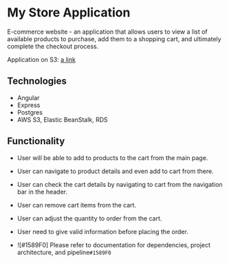 # My Store Application
E-commerce website - an application that allows users to view a list of available products to purchase, add them to a shopping cart, and ultimately complete the checkout process.

Application on S3: [a link](http://mystore-123456.s3-website-us-east-1.amazonaws.com/)

## Technologies
- Angular
- Express
- Postgres
- AWS S3, Elastic BeanStalk, RDS

## Functionality

- User will be able to add to products to the cart from the main page.
- User can navigate to product details and even add to cart from there.
- User can check the cart details by navigating to cart from the navigation bar in the header.
- User can remove cart items from the cart.
- User can adjust the quantity to order from the cart.
- User need to give valid information before placing the order.


- ![#1589F0] Please refer to documentation for dependencies, project architecture, and pipeline`#1589F0`